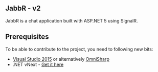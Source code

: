 ## JabbR - v2
JabbR is a chat application built with ASP.NET 5 using SignalR.

## Prerequisites
To be able to contribute to the project, you need to following new bits:
* [Visual Studio 2015](http://www.visualstudio.com/en-us/downloads/visual-studio-2015-downloads-vs.aspx) or alternatively [OmniSharp](http://www.omnisharp.net/)
* .NET vNext - [Get it here](https://github.com/aspnet/home#getting-started)